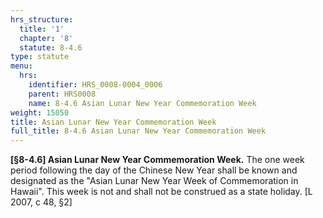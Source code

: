 ```yaml
---
hrs_structure:
  title: '1'
  chapter: '8'
  statute: 8-4.6
type: statute
menu:
  hrs:
    identifier: HRS_0008-0004_0006
    parent: HRS0008
    name: 8-4.6 Asian Lunar New Year Commemoration Week
weight: 15050
title: Asian Lunar New Year Commemoration Week
full_title: 8-4.6 Asian Lunar New Year Commemoration Week
---
```

**[§8-4.6] Asian Lunar New Year Commemoration Week.** The one week period following the day of the Chinese New Year shall be known and designated as the "Asian Lunar New Year Week of Commemoration in Hawaii". This week is not and shall not be construed as a state holiday. [L 2007, c 48, §2]